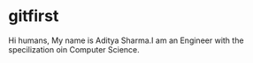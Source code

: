 # gitfirst
Hi humans,
My name is Aditya Sharma.I am an Engineer with the specilization oin Computer Science.
